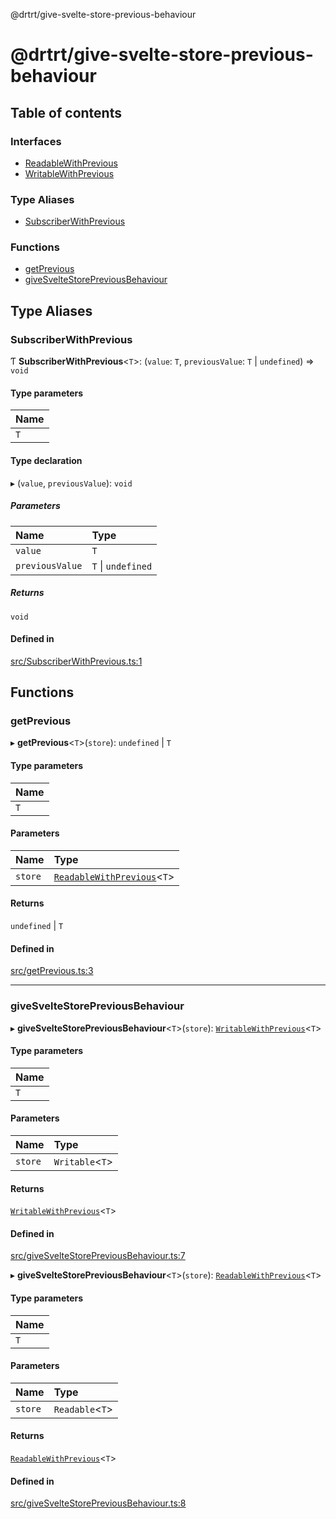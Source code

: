 @drtrt/give-svelte-store-previous-behaviour

# @drtrt/give-svelte-store-previous-behaviour

## Table of contents

### Interfaces

- [ReadableWithPrevious](interfaces/ReadableWithPrevious.md)
- [WritableWithPrevious](interfaces/WritableWithPrevious.md)

### Type Aliases

- [SubscriberWithPrevious](README.md#subscriberwithprevious)

### Functions

- [getPrevious](README.md#getprevious)
- [giveSvelteStorePreviousBehaviour](README.md#givesveltestorepreviousbehaviour)

## Type Aliases

### SubscriberWithPrevious

Ƭ **SubscriberWithPrevious**\<`T`\>: (`value`: `T`, `previousValue`: `T` \| `undefined`) => `void`

#### Type parameters

| Name |
| :------ |
| `T` |

#### Type declaration

▸ (`value`, `previousValue`): `void`

##### Parameters

| Name | Type |
| :------ | :------ |
| `value` | `T` |
| `previousValue` | `T` \| `undefined` |

##### Returns

`void`

#### Defined in

[src/SubscriberWithPrevious.ts:1](https://github.com/drtrt-org/give-svelte-store-previous-behaviour/blob/e3a2cec/src/SubscriberWithPrevious.ts#L1)

## Functions

### getPrevious

▸ **getPrevious**\<`T`\>(`store`): `undefined` \| `T`

#### Type parameters

| Name |
| :------ |
| `T` |

#### Parameters

| Name | Type |
| :------ | :------ |
| `store` | [`ReadableWithPrevious`](interfaces/ReadableWithPrevious.md)\<`T`\> |

#### Returns

`undefined` \| `T`

#### Defined in

[src/getPrevious.ts:3](https://github.com/drtrt-org/give-svelte-store-previous-behaviour/blob/e3a2cec/src/getPrevious.ts#L3)

___

### giveSvelteStorePreviousBehaviour

▸ **giveSvelteStorePreviousBehaviour**\<`T`\>(`store`): [`WritableWithPrevious`](interfaces/WritableWithPrevious.md)\<`T`\>

#### Type parameters

| Name |
| :------ |
| `T` |

#### Parameters

| Name | Type |
| :------ | :------ |
| `store` | `Writable`\<`T`\> |

#### Returns

[`WritableWithPrevious`](interfaces/WritableWithPrevious.md)\<`T`\>

#### Defined in

[src/giveSvelteStorePreviousBehaviour.ts:7](https://github.com/drtrt-org/give-svelte-store-previous-behaviour/blob/e3a2cec/src/giveSvelteStorePreviousBehaviour.ts#L7)

▸ **giveSvelteStorePreviousBehaviour**\<`T`\>(`store`): [`ReadableWithPrevious`](interfaces/ReadableWithPrevious.md)\<`T`\>

#### Type parameters

| Name |
| :------ |
| `T` |

#### Parameters

| Name | Type |
| :------ | :------ |
| `store` | `Readable`\<`T`\> |

#### Returns

[`ReadableWithPrevious`](interfaces/ReadableWithPrevious.md)\<`T`\>

#### Defined in

[src/giveSvelteStorePreviousBehaviour.ts:8](https://github.com/drtrt-org/give-svelte-store-previous-behaviour/blob/e3a2cec/src/giveSvelteStorePreviousBehaviour.ts#L8)
